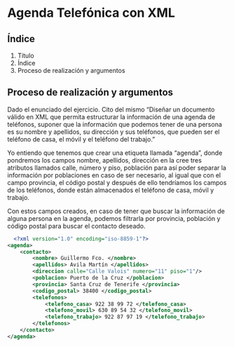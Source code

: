 <p align="justify">
  
# Agenda Telefónica con XML

## Índice
1. Título
2. Índice
3. Proceso de realización y argumentos

## Proceso de realización y argumentos

Dado el enunciado del ejercicio. Cito del mismo “Diseñar un documento válido en XML que permita estructurar la información de una agenda de teléfonos, suponer que la información que podemos tener de una persona es su nombre y apellidos, su dirección y sus teléfonos, que pueden ser el teléfono de casa, el móvil y el teléfono del trabajo.”

Yo entiendo que tenemos que crear una etiqueta llamada “agenda”, donde pondremos los campos nombre, apellidos, dirección en la cree tres atributos llamados calle, número y piso, población para así poder separar la información por poblaciones en caso de ser necesario, al igual que con el campo provincia, el código postal y después de ello tendríamos los campos de los teléfonos, donde están almacenados el teléfono de casa, móvil y trabajo.

Con estos campos creados, en caso de tener que buscar la información de alguna persona en la agenda, podemos filtrarla por provincia, población y código postal para buscar el contacto deseado. 

```xml
  <?xml version="1.0" encoding="iso-8859-1"?>
<agenda>
	<contacto>
		<nombre> Guillermo Fco. </nombre>
		<apellidos> Avila Martín </apellidos>
		<direccion calle="Calle Valois" numero="11" piso="1"/> 
		<poblacion> Puerto de la Cruz </poblacion>
		<provincia> Santa Cruz de Tenerife </provincia>
		<codigo_postal> 38400 </codigo_postal>
		<telefonos>
			<telefono_casa> 922 38 99 72 </telefono_casa>
			<telefono_movil> 630 89 54 32 </telefono_movil>
			<telefono_trabajo> 922 87 97 19 </telefono_trabajo>
		</telefonos>
	</contacto>
</agenda>
```
  
</p>
